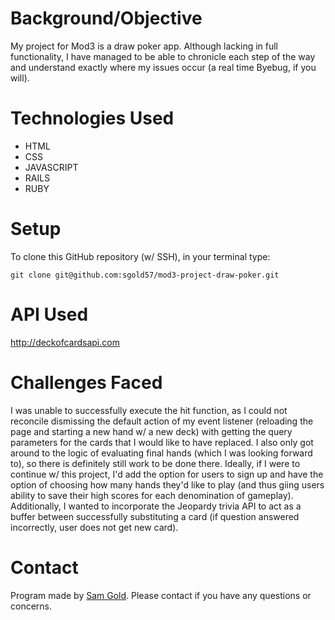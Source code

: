 # Background/Objective
My project for Mod3 is a draw poker app. Although lacking in full functionality, I have managed to be able to chronicle each step of the way and understand exactly where my issues occur (a real time Byebug, if you will).

# Technologies Used
- HTML
- CSS
- JAVASCRIPT
- RAILS
- RUBY


# Setup
To clone this GitHub repository (w/ SSH), in your terminal type:
```
git clone git@github.com:sgold57/mod3-project-draw-poker.git
```

# API Used
http://deckofcardsapi.com

# Challenges Faced
I was unable to successfully execute the hit function, as I could not reconcile dismissing the default action of my event listener (reloading the page and starting a new hand w/ a new deck) with getting the query parameters for the cards that I would like to have replaced. I also only got around to the logic of evaluating final hands (which I was looking forward to), so there is definitely still work to be done there.
Ideally, if I were to continue w/ this project, I'd add the option for users to sign up and have the option of choosing how many hands they'd like to play (and thus giing users ability to save their high scores for each denomination of gameplay).
Additionally, I wanted to incorporate the Jeopardy trivia API to act as a buffer between successfully substituting a card (if question answered incorrectly, user does not get new card). 

# Contact
Program made by [Sam Gold](https://github.com/sgold57). Please contact if you have any questions or concerns.
